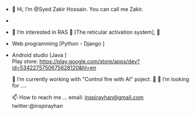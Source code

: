 - 👋 Hi, I’m @Syed Zakir Hossain. You can call me Zakir.
- 
- 👀 I’m interested in RAS 💞️ [The reticular activation system], 💞️                            
- Web programming [Python - Django ] 
- Android studio [Java ]                                   
  Play store: https://play.google.com/store/apps/dev?id=5342275750675628120&hl=en
  
  🌱 I’m currently working with "Control fire with AI" poject .💞️
  💞️ I’m looking for ....
  
  📫 How to reach me ...
         email: inspirayhan@gmail.com 
         twitter:@inspirayhan  
                         

<!---
SyedZakirHossain/SyedZakirHossain is a ✨ special ✨ repository .
--->
